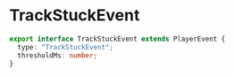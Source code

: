 # TrackStuckEvent

```typescript
export interface TrackStuckEvent extends PlayerEvent {
  type: "TrackStuckEvent";
  thresholdMs: number;
}
```
